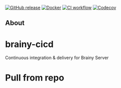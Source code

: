 [![GitHub release](https://img.shields.io/github/release/sjexpos/brainy-cicd.svg?style=plastic)](https://github.com/sjexpos/brainy-cicd/releases/latest)
[![Docker](https://img.shields.io/docker/pulls/sjexpos/brainy?logo=docker&style=plastic)](https://hub.docker.com/r/sjexpos/brainy)
[![CI workflow](https://img.shields.io/github/actions/workflow/status/sjexpos/brainy-cicd/ci.yaml?branch=main&label=ci&logo=github&style=plastic)](https://github.com/sjexpos/brainy-cicd/actions?workflow=ci)
[![Codecov](https://img.shields.io/codecov/c/github/sjexpos/brainy-cicd?logo=codecov&style=plastic)](https://codecov.io/gh/sjexpos/brainy-cicd)

## About



# brainy-cicd

Continuous integration &amp; delivery for Brainy Server


# Pull from repo
